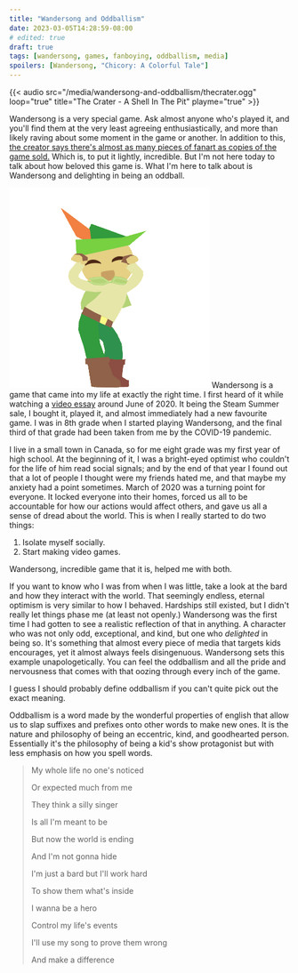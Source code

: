 ```yaml
---
title: "Wandersong and Oddballism"
date: 2023-03-05T14:28:59-08:00
# edited: true
draft: true
tags: [wandersong, games, fanboying, oddballism, media]
spoilers: [Wandersong, "Chicory: A Colorful Tale"]
---
```

<!-- {{< spoilerwarning "Wandersong, Chicory: A Colorful Tale">}} -->
{{< audio src="/media/wandersong-and-oddballism/thecrater.ogg" loop="true" title="The Crater - A Shell In The Pit" playme="true" >}}

Wandersong is a very special game. Ask almost anyone who's played it, and you'll find them at the very least agreeing enthusiastically,
and more than likely raving about some moment in the game or another. In addition to this,
[the creator says there's almost as many pieces of fanart as copies of the game sold.](https://medium.com/@banovg/reflecting-on-wandersong-f2891fec09aa#7fcb)
Which is, to put it lightly, incredible. But I'm not here today to talk about how beloved this game is. What I'm here to talk about is Wandersong and
delighting in being an oddball.

![Kiwi Dancing](/media/wandersong-and-oddballism/Dance3-80bpm.webp)
Wandersong is a game that came into my life at exactly the right time. I first heard of it while watching a [video essay](https://youtu.be/cYnylXvk65s)
around June of 2020. It being the Steam Summer sale, I bought it, played it, and almost immediately had a new favourite game. I was in 8th grade when I
started playing Wandersong, and the final third of that grade had been taken from me by the COVID-19 pandemic.

I live in a small town in Canada, so for me eight grade was my first year of high school. At the beginning of it, I was a bright-eyed optimist who
couldn't for the life of him read social signals; and by the end of that year I found out that a lot of people I thought were my friends hated me, and
that maybe my anxiety had a point sometimes. March of 2020 was a turning point for everyone. It locked everyone into their homes, forced us all to be
accountable for how our actions would affect others, and gave us all a sense of dread about the world. This is when I really started to do two things:

1) Isolate myself socially.
2) Start making video games.

Wandersong, incredible game that it is, helped me with both.

If you want to know who I was from when I was little, take a look at the bard and how they interact with the world. That seemingly endless, eternal optimism is
very similar to how I behaved. Hardships still existed, but I didn't really let things phase me (at least not openly.) Wandersong was the first time I
had gotten to see a realistic reflection of that in anything. A character who was not only odd, exceptional, and kind, but one who *delighted* in being so.
It's something that almost every piece of media that targets kids encourages, yet it almost always feels disingenuous. Wandersong sets this example
unapologetically. You can feel the oddballism and all the pride and nervousness that comes with that oozing through every inch of the game.

I guess I should probably define oddballism if you can't quite pick out the exact meaning.

Oddballism is a word made by the wonderful properties of english that allow us to slap suffixes and prefixes onto other words to make new ones.
It is the nature and philosophy of being an eccentric, kind, and goodhearted person. Essentially it's the philosophy of being a kid's show
protagonist but with less emphasis on how you spell words.

> My whole life no one's noticed
>
> Or expected much from me
>
> They think a silly singer
>
> Is all I'm meant to be
>
> But now the world is ending
>
> And I'm not gonna hide
>
> I'm just a bard but I'll work hard
>
> To show them what's inside
>
> I wanna be a hero
>
> Control my life's events
>
> I'll use my song to prove them wrong
>
> And make a difference